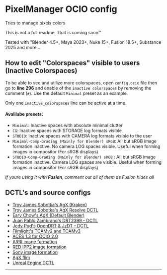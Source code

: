 
# PixelManager OCIO config
Tries to manage pixels colors

This is not a full readme. That is coming soon™

Tested with "Blender 4.5+, Maya 2023+, Nuke 15+, Fusion 18.5+, Substance 2025 and more...

## How to edit "Colorspaces" visible to users (Inactive Colorspaces)
To be able to see and utilize more colorspaces, open `config.ocio` file
then go to **line 296** and enable of the `inactive colorspaces` by removing the comment (`#`). Use the default `Minimal` preset as an example.

Only one `inactive_colorspaces` line can be active at a time.

#### Avalilabe presets: 
 - `Minimal`: Inactive spaces with absolute minimal clutter
 - `CG`: Inactive spaces with STORAGE log formats visible
 - `STUDIO`: Inactive spaces with CAMERA log formats visible to the user
 - `Minimal-Comp-Grading (Mainly for Blender) sRGB`: All but sRGB image formation inactive. No camera LOG spaces visible. Useful when forming images in compositor (For sRGB displays)
- `STUDIO-Comp-Grading (Mainly for Blender) sRGB` : All but sRGB image formation inactive. Camera LOG spaces are visible. Useful when forming images in compositor (For sRGB displays)

*If youre using it with **Fusion**, comment out all of them as Fusion hides all* 
## DCTL's and source configs

 - [Troy James Sobotka's AgX (Kraken)](https://github.com/sobotka/AgX)
- [Troy James Sobotka's AgX Resolve DCTL](https://github.com/sobotka/AgX-Resolve)
- [Eary Chow's AgX (Default Blender)](https://github.com/EaryChow/AgX) 
 - [Juan Pablo Zambrano's DRT2399 - DCTL](https://github.com/JuanPabloZambrano/DCTL)
 - [Jedy Pod's OpenDRT & JzDT - DCTL](https://github.com/jedypod/open-display-transform)
 - [Filmlight's TCAMv2 and TCAMv3](https://www.filmlight.ltd.uk/support/customer-login/colourspaces/colourspaces.php)
 - [ACES 1.3 for OCIO 2.0](https://github.com/AcademySoftwareFoundation/OpenColorIO-Config-ACES/releases/)
 - [ARRI image formation]( https://www.arri.com/en/learn-help/learn-help-camera-system/tools/lut-generator)
  - [RED IPP2 image formation]( https://www.red.com/download/ipp2-output-presets)
  - [Sony image formation]( https://pro.sony/en_ME/product-resources/knowledge-panel/s709-monitor-look-white-paper)
  - [AgX flim]( https://github.com/bean-mhm/flim)
  - [Unreal Engine DCTL]( https://github.com/mlleemiles/UE5_ACES_DCTL)
  

-----------------
